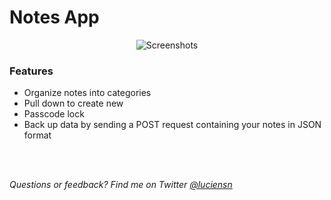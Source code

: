 Notes App
=========

<p align="center">
	<img src="https://dl.dropboxusercontent.com/u/59137317/gh/notes-app.jpg" alt="Screenshots" />
</p>

### Features

* Organize notes into categories
* Pull down to create new
* Passcode lock
* Back up data by sending a POST request containing your notes in JSON format

<br>
<br>

*Questions or feedback? Find me on Twitter [@luciensn](https://twitter.com/luciensn)*